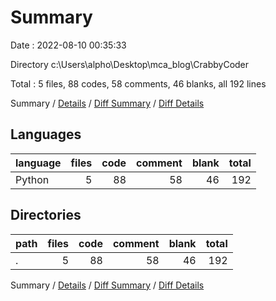 # Summary

Date : 2022-08-10 00:35:33

Directory c:\\Users\\alpho\\Desktop\\mca_blog\\CrabbyCoder

Total : 5 files,  88 codes, 58 comments, 46 blanks, all 192 lines

Summary / [Details](details.md) / [Diff Summary](diff.md) / [Diff Details](diff-details.md)

## Languages
| language | files | code | comment | blank | total |
| :--- | ---: | ---: | ---: | ---: | ---: |
| Python | 5 | 88 | 58 | 46 | 192 |

## Directories
| path | files | code | comment | blank | total |
| :--- | ---: | ---: | ---: | ---: | ---: |
| . | 5 | 88 | 58 | 46 | 192 |

Summary / [Details](details.md) / [Diff Summary](diff.md) / [Diff Details](diff-details.md)